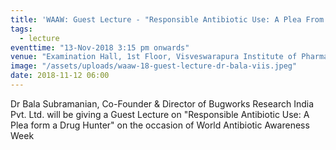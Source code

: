 ```yaml
---
title: 'WAAW: Guest Lecture - "Responsible Antibiotic Use: A Plea From A Drug Hunter"'
tags:
  - lecture
eventtime: "13-Nov-2018 3:15 pm onwards"
venue: "Examination Hall, 1st Floor, Visveswarapura Institute of Pharmaceutical Sciences, BSK 2nd Stage, Bangalore"
image: "/assets/uploads/waaw-18-guest-lecture-dr-bala-viis.jpeg"
date: 2018-11-12 06:00
---
```


Dr Bala Subramanian, Co-Founder & Director of Bugworks Research India Pvt. Ltd. will be giving a Guest Lecture on "Responsible Antibiotic Use: A Plea form a Drug Hunter" on the occasion of World Antibiotic Awareness Week